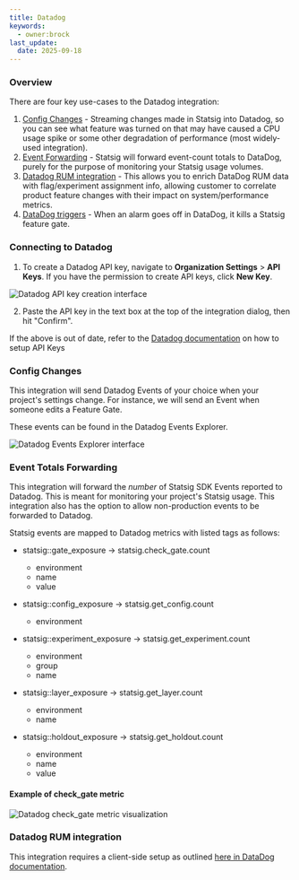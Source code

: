 ```yaml
---
title: Datadog
keywords:
  - owner:brock
last_update:
  date: 2025-09-18
---
```


### Overview

There are four key use-cases to the Datadog integration:
1. [Config Changes](#config-changes) - Streaming changes made in Statsig into Datadog, so you can see what feature was turned on that may have caused a CPU usage spike or some other degradation of performance (most widely-used integration).
2. [Event Forwarding](#events) - Statsig will forward event-count totals to DataDog, purely for the purpose of monitoring your Statsig usage volumes. 
3. [Datadog RUM integration](#datadog-rum-integration) - This allows you to enrich DataDog RUM data with flag/experiment assignment info, allowing customer to correlate product feature changes with their impact on system/performance metrics.
4. [DataDog triggers](https://docs.statsig.com/integrations/triggers/datadog) - When an alarm goes off in DataDog, it kills a Statsig feature gate.

### Connecting to Datadog

1. To create a Datadog API key, navigate to **Organization Settings** > **API Keys**. If you have the permission to create API keys, click **New Key**.

![Datadog API key creation interface](https://user-images.githubusercontent.com/26360698/232632837-d1e81380-78a3-48a2-887d-72b13d541b0a.png)

2. Paste the API key in the text box at the top of the integration dialog, then hit "Confirm".

If the above is out of date, refer to the [Datadog documentation](https://docs.datadoghq.com/account_management/api-app-keys/#add-an-api-key-or-client-token) on how to setup API Keys

### Config Changes

This integration will send Datadog Events of your choice when your
project&apos;s settings change. For instance, we will send an Event when
someone edits a Feature Gate.

These events can be found in the Datadog Events Explorer.

![Datadog Events Explorer interface](https://user-images.githubusercontent.com/26360698/232636042-ee5cf1d0-e9e7-4158-903b-5a447ab14575.png)

### Event Totals Forwarding

This integration will forward the <i>number</i> of Statsig SDK Events
reported to Datadog. This is meant for monitoring your project's Statsig
usage. This integration also has the option to allow non-production events
to be forwarded to Datadog.

Statsig events are mapped to Datadog metrics with listed tags as follows:

- statsig::gate_exposure -> statsig.check_gate.count

  - environment
  - name
  - value

- statsig::config_exposure -> statsig.get_config.count

  - environment

- statsig::experiment_exposure -> statsig.get_experiment.count

  - environment
  - group
  - name

- statsig::layer_exposure -> statsig.get_layer.count

  - environment
  - name

- statsig::holdout_exposure -> statsig.get_holdout.count
  - environment
  - name
  - value

#### Example of check_gate metric

![Datadog check_gate metric visualization](https://user-images.githubusercontent.com/26360698/232629870-e1776bd6-c63d-438d-863e-2d7a3a347eab.png)

### Datadog RUM integration
This integration requires a client-side setup as outlined [here in DataDog documentation](https://docs.datadoghq.com/integrations/statsig-rum/).    
